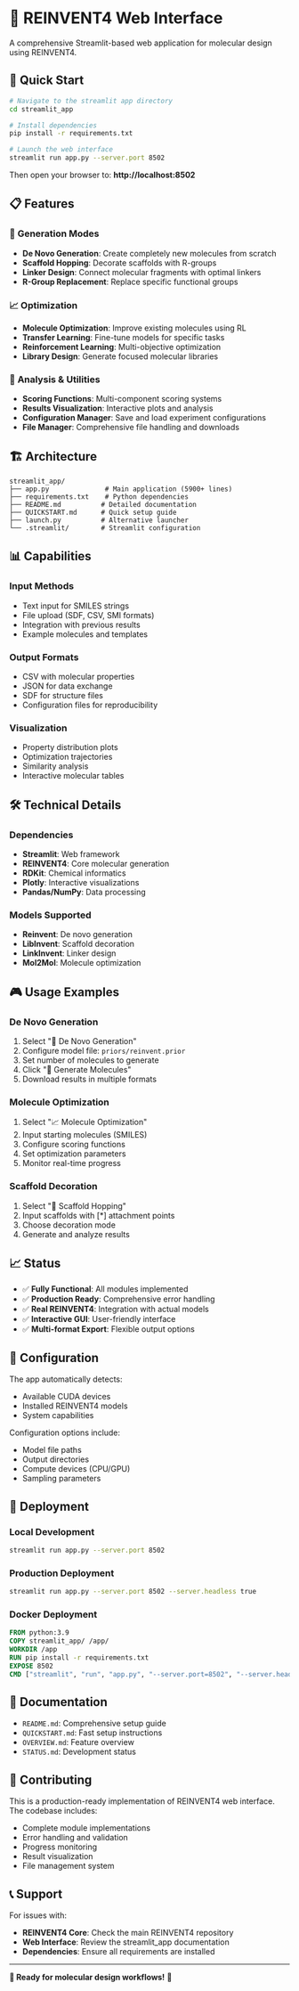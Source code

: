 # 🧪 REINVENT4 Web Interface

A comprehensive Streamlit-based web application for molecular design using REINVENT4.

## 🚀 Quick Start

```bash
# Navigate to the streamlit app directory
cd streamlit_app

# Install dependencies
pip install -r requirements.txt

# Launch the web interface
streamlit run app.py --server.port 8502
```

Then open your browser to: **http://localhost:8502**

## 📋 Features

### 🔬 **Generation Modes**
- **De Novo Generation**: Create completely new molecules from scratch
- **Scaffold Hopping**: Decorate scaffolds with R-groups
- **Linker Design**: Connect molecular fragments with optimal linkers
- **R-Group Replacement**: Replace specific functional groups

### 📈 **Optimization**
- **Molecule Optimization**: Improve existing molecules using RL
- **Transfer Learning**: Fine-tune models for specific tasks
- **Reinforcement Learning**: Multi-objective optimization
- **Library Design**: Generate focused molecular libraries

### 🎯 **Analysis & Utilities**
- **Scoring Functions**: Multi-component scoring systems
- **Results Visualization**: Interactive plots and analysis
- **Configuration Manager**: Save and load experiment configurations
- **File Manager**: Comprehensive file handling and downloads

## 🏗️ Architecture

```
streamlit_app/
├── app.py              # Main application (5900+ lines)
├── requirements.txt    # Python dependencies
├── README.md          # Detailed documentation
├── QUICKSTART.md      # Quick setup guide
├── launch.py          # Alternative launcher
└── .streamlit/        # Streamlit configuration
```

## 📊 Capabilities

### **Input Methods**
- Text input for SMILES strings
- File upload (SDF, CSV, SMI formats)
- Integration with previous results
- Example molecules and templates

### **Output Formats**
- CSV with molecular properties
- JSON for data exchange
- SDF for structure files
- Configuration files for reproducibility

### **Visualization**
- Property distribution plots
- Optimization trajectories
- Similarity analysis
- Interactive molecular tables

## 🛠️ Technical Details

### **Dependencies**
- **Streamlit**: Web framework
- **REINVENT4**: Core molecular generation
- **RDKit**: Chemical informatics
- **Plotly**: Interactive visualizations
- **Pandas/NumPy**: Data processing

### **Models Supported**
- **Reinvent**: De novo generation
- **LibInvent**: Scaffold decoration
- **LinkInvent**: Linker design
- **Mol2Mol**: Molecule optimization

## 🎮 Usage Examples

### **De Novo Generation**
1. Select "🔬 De Novo Generation"
2. Configure model file: `priors/reinvent.prior`
3. Set number of molecules to generate
4. Click "🚀 Generate Molecules"
5. Download results in multiple formats

### **Molecule Optimization**
1. Select "📈 Molecule Optimization"
2. Input starting molecules (SMILES)
3. Configure scoring functions
4. Set optimization parameters
5. Monitor real-time progress

### **Scaffold Decoration**
1. Select "🧬 Scaffold Hopping"
2. Input scaffolds with [*] attachment points
3. Choose decoration mode
4. Generate and analyze results

## 📈 Status

- ✅ **Fully Functional**: All modules implemented
- ✅ **Production Ready**: Comprehensive error handling
- ✅ **Real REINVENT4**: Integration with actual models
- ✅ **Interactive GUI**: User-friendly interface
- ✅ **Multi-format Export**: Flexible output options

## 🔧 Configuration

The app automatically detects:
- Available CUDA devices
- Installed REINVENT4 models
- System capabilities

Configuration options include:
- Model file paths
- Output directories
- Compute devices (CPU/GPU)
- Sampling parameters

## 🚀 Deployment

### **Local Development**
```bash
streamlit run app.py --server.port 8502
```

### **Production Deployment**
```bash
streamlit run app.py --server.port 8502 --server.headless true
```

### **Docker Deployment**
```dockerfile
FROM python:3.9
COPY streamlit_app/ /app/
WORKDIR /app
RUN pip install -r requirements.txt
EXPOSE 8502
CMD ["streamlit", "run", "app.py", "--server.port=8502", "--server.headless=true"]
```

## 📝 Documentation

- `README.md`: Comprehensive setup guide
- `QUICKSTART.md`: Fast setup instructions
- `OVERVIEW.md`: Feature overview
- `STATUS.md`: Development status

## 🤝 Contributing

This is a production-ready implementation of REINVENT4 web interface. The codebase includes:

- Complete module implementations
- Error handling and validation
- Progress monitoring
- Result visualization
- File management system

## 📞 Support

For issues with:
- **REINVENT4 Core**: Check the main REINVENT4 repository
- **Web Interface**: Review the streamlit_app documentation
- **Dependencies**: Ensure all requirements are installed

---

**🧪 Ready for molecular design workflows!** 🚀
